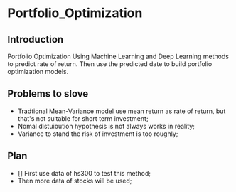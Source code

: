 # Portfolio_Optimization
## Introduction
Portfolio Optimization Using Machine Learning and Deep Learning methods to predict rate of return. Then use the predicted date to build portfolio optimization models. 
## Problems to slove
- Tradtional Mean-Variance model use mean return as rate of return, but that's not suitable for short term investment;
- Nomal distuibution hypothesis is not always works in reality;
- Variance to stand the risk of investment is too roughly;
## Plan
- [] First use data of hs300 to test this method;
- Then more data of stocks will be used;
